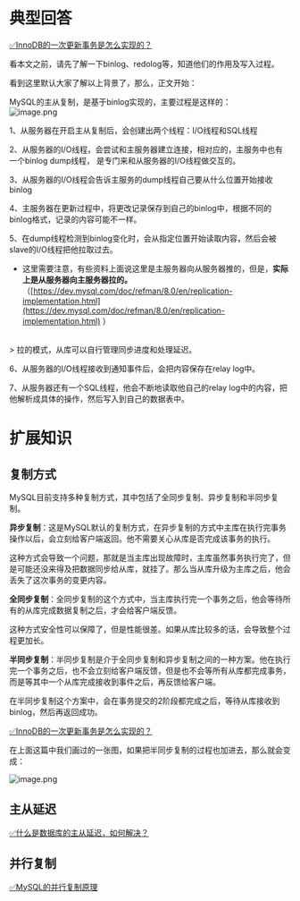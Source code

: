 # 典型回答

[✅InnoDB的一次更新事务是怎么实现的？](https://www.yuque.com/hollis666/fo22bm/wmmyt7a9vr7qlwsl?view=doc_embed)

看本文之前，请先了解一下binlog、redolog等，知道他们的作用及写入过程。

看到这里默认大家了解以上背景了，那么，正文开始：

MySQL的主从复制，是基于binlog实现的，主要过程是这样的：<br />![image.png](https://cdn.nlark.com/yuque/0/2024/png/5378072/1710418626146-1bacdddd-68eb-4eff-80fa-1c006e814fc5.png#averageHue=%23fafaf9&clientId=u5a31ea62-bb5f-4&from=paste&height=444&id=uc4c29031&originHeight=666&originWidth=1337&originalType=binary&ratio=1.5&rotation=0&showTitle=false&size=79401&status=done&style=none&taskId=u7c3ae114-411b-48c5-9bf1-48892daa07d&title=&width=891.3333333333334)

1、从服务器在开启主从复制后，会创建出两个线程：I/O线程和SQL线程

2、从服务器的I/O线程，会尝试和主服务器建立连接，相对应的，主服务中也有一个binlog dump线程， 是专门来和从服务器的I/O线程做交互的。

3、从服务器的I/O线程会告诉主服务的dump线程自己要从什么位置开始接收binlog

4、主服务器在更新过程中，将更改记录保存到自己的binlog中，根据不同的binlog格式，记录的内容可能不一样。

5、在dump线程检测到binlog变化时，会从指定位置开始读取内容，然后会被slave的I/O线程把他拉取过去。

- 这里需要注意，有些资料上面说这里是主服务器向从服务器推的，但是，**实际上是从服务器向主服务器拉的。**（[https://dev.mysql.com/doc/refman/8.0/en/replication-implementation.html](https://dev.mysql.com/doc/refman/8.0/en/replication-implementation.html) ）

<br />
> 拉的模式，从库可以自行管理同步进度和处理延迟。


6、从服务器的I/O线程接收到通知事件后，会把内容保存在relay log中。

7、从服务器还有一个SQL线程，他会不断地读取他自己的relay log中的内容，把他解析成具体的操作，然后写入到自己的数据表中。

# 扩展知识

## 复制方式

MySQL目前支持多种复制方式，其中包括了全同步复制、异步复制和半同步复制。

**异步复制**：这是MySQL默认的复制方式，在异步复制的方式中主库在执行完事务操作以后，会立刻给客户端返回。他不需要关心从库是否完成该事务的执行。

这种方式会导致一个问题，那就是当主库出现故障时，主库虽然事务执行完了，但是可能还没来得及把数据同步给从库，就挂了。那么当从库升级为主库之后，他会丢失了这次事务的变更内容。

**全同步复制**：全同步复制的这个方式中，当主库执行完一个事务之后，他会等待所有的从库完成数据复制之后，才会给客户端反馈。

这种方式安全性可以保障了，但是性能很差。如果从库比较多的话，会导致整个过程更加长。

**半同步复制**：半同步复制是介于全同步复制和异步复制之间的一种方案。他在执行完一个事务之后，也不会立刻给客户端反馈，但是也不会等所有从库都完成事务，而是等其中一个从库完成接收到事件之后，再反馈给客户端。

在半同步复制这个方案中，会在事务提交的2阶段都完成之后，等待从库接收到binlog，然后再返回成功。

[✅InnoDB的一次更新事务是怎么实现的？](https://www.yuque.com/hollis666/fo22bm/wmmyt7a9vr7qlwsl?view=doc_embed)

在上面这篇中我们画过的一张图，如果把半同步复制的过程也加进去，那么就会变成：

![image.png](https://cdn.nlark.com/yuque/0/2023/png/5378072/1692363516478-340255ed-f1cb-4cfb-aae1-cf21970d78c3.png#averageHue=%23fdfdfd&clientId=u9fa0fa87-f19f-4&from=paste&height=580&id=u0c2e16b3&originHeight=580&originWidth=1494&originalType=binary&ratio=1&rotation=0&showTitle=false&size=91791&status=done&style=none&taskId=u5b837a3b-b3a2-4cae-b3bc-aa80564b548&title=&width=1494)


## 主从延迟

[✅什么是数据库的主从延迟，如何解决？](https://www.yuque.com/hollis666/fo22bm/weszn2kock8k8wld?view=doc_embed)
## 并行复制

[✅MySQL的并行复制原理](https://www.yuque.com/hollis666/fo22bm/igarxy867n7bgq1q?view=doc_embed)






